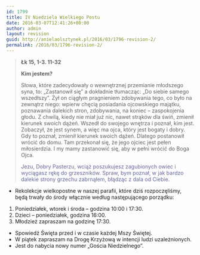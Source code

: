 ```yaml
---
id: 1799
title: IV Niedziela Wielkiego Postu
date: 2016-03-07T12:41:26+00:00
author: admin
layout: revision
guid: http://anielaolsztynek.pl/2016/03/1796-revision-2/
permalink: /2016/03/1796-revision-2/
---
```

> **Łk 15, 1-3. 11-32**
> 
> **Kim jestem?**
> 
> Słowa, które zadecydowały o wewnętrznej przemianie młodszego syna, to: &#8222;Zastanowił się&#8221; a dokładnie tłumacząc: &#8222;Do siebie samego wszedłszy&#8221;. Żył on ciągłym pragnieniem zdobywania tego, co było na zewnątrz niego: wpierw chęcią posiadania ojcowskiego majątku, poznawania dalekich stron, zdobywania, na koniec &#8211; zaspokojenia głodu. Z chwilą, kiedy nie miał już nic, nawet strąków dla świń, zmienił kierunek swoich dążeń. Wszedł do swojego wnętrza i poznał, kim jest. Zobaczył, że jest synem, a więc ma ojca, który jest bogaty i dobry. Gdy to poznał, zmienił kierunek swoich dążeń. Dlatego postanowił wrócić do domu. Tam przekonał się, że jego ojciec jest pełen miłosierdzia. I my mamy zastanowić się, aby w pełni wrócić do Boga Ojca.
> 
> <span style="color: #666699;">Jezu, Dobry Pasterzu, wciąż poszukujesz zagubionych owiec i wyciągasz rękę do grzeszników. Spraw, bym poznał, w jak bardzo dalekie strony grzechu zabrnąłem, błądząc z dala od Ciebie.</span>

  * Rekolekcje wielkopostne w naszej parafii, które dziś rozpoczęliśmy, będą trwały do środy włącznie według następującego porządku:

<span style="font-size: 16px;"></p> 

<ol>
  <li>
    Poniedziałek, wtorek i środa &#8211; godzina 10:00 i 17:30.
  </li>
  <li>
    Dzieci &#8211; poniedziałek, godzina 16:00.
  </li>
  <li>
    Młodzież zapraszam na godzinę 17:30.
  </li>
</ol>

<ul>
  <li>
    Spowiedź Święta przed i w czasie każdej Mszy Świętej.
  </li>
  <li>
    W piątek zapraszam na Drogę Krzyżową w intencji ludzi uzależnionych.
  </li>
  <li>
    Jest do nabycia nowy numer &#8222;Gościa Niedzielnego&#8221;.
  </li>
</ul>

<p>
  </span>
</p>